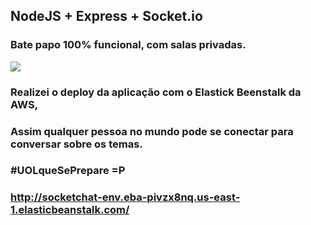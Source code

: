 ## NodeJS + Express + Socket.io
### Bate papo 100% funcional, com salas privadas.
![](/socketchat.io.gif)
### Realizei o deploy da aplicação com o Elastick Beenstalk da AWS,
### Assim qualquer pessoa no mundo pode se conectar para conversar sobre os temas.
### #UOLqueSePrepare =P
### http://socketchat-env.eba-pivzx8nq.us-east-1.elasticbeanstalk.com/